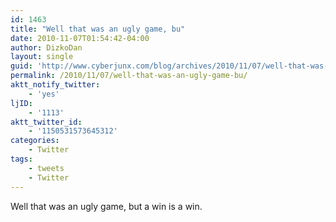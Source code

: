 ```yaml
---
id: 1463
title: "Well that was an ugly game, bu"
date: 2010-11-07T01:54:42-04:00
author: DizkoDan
layout: single
guid: 'http://www.cyberjunx.com/blog/archives/2010/11/07/well-that-was-an-ugly-game-bu/'
permalink: /2010/11/07/well-that-was-an-ugly-game-bu/
aktt_notify_twitter:
    - 'yes'
ljID:
    - '1113'
aktt_twitter_id:
    - '1150531573645312'
categories:
    - Twitter
tags:
    - tweets
    - Twitter
---
```


Well that was an ugly game, but a win is a win.